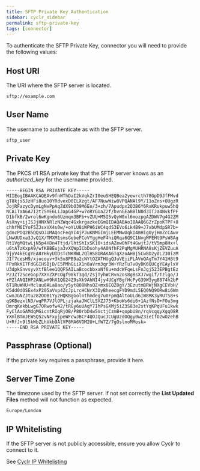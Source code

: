 ```yaml
---
title: SFTP Private Key Authentication
sidebar: cyclr_sidebar
permalink: sftp-private-key
tags: [connector]
---
```


To authenticate the SFTP Private Key, connector you will need to provide the following values:

## Host URI ##

The URI where the SFTP server is located.

````
sftp://example.com
````

## User Name ## 

The username to authenticate as with the SFTP server.

````
sftp_user
````

## Private Key ##

The PKCS #1 RSA private key that the SFTP server knows as an _authorized_key_ for the username provided.

````
-----BEGIN RSA PRIVATE KEY-----
MIIEogIBAAKCAQEAv9fnWThDaI2kVqkZrI0euSHEQBea2yewrcth78GpD9JfFMvd
gT8kjs5JzHFi8uo10YRdvexD0ILXzgt/AF7NuwWiw8VPQANAl9Y/11oZns+OUgzR
JojRFazycDymLgNxPpAqZdX9bO39M6Eo/3+zh/7Apudpx2Q3B6Y6RxKRukpuw5hQ
NCA1TaA6A7I2t7SYE6LiJapG4GP+w7oRYGUaZ2f/bvnGEaBBlN0d3ITJa4NvkfPF
D1bfkB/2wrol6wKgndo6Uzmqm3BFb+vZUU+M5I5vQyW0xl6mozpgAZDWV7g4G2ZM
AsXny+ijISJjHNXNRlzNZWqc4GxkrgazkeEGmQIDAQABAoIBAAQ6GZrZpoKTPF+8
chhfM6IYoF5ZJsxVX4s0w/+oYLU8iWPH6iWC4qdS3EVo6ik4B9+J7xbUMdpSR7b+
gdncPOQ2B5QQsOJUMAQocFeqYI4jPJuKNMGImjLEEMNwUqkI4mHig0yjHmZcCAwv
LNwUUDxa3JvQ1X/TMXM1smsGebeFCoVYggHeF4hiQRqa6Q9C1NvgMFEHt9PsW8Ag
Rt1VgMQtwLjN5p4HDn4Ttjd/lhtShIxSK10+idsAZewOhFt4GwjtJ/tV5mp8Hx+l
u6tATzKxpA9/wfKBBEuja3vXQWpICbDsohy4A0NfhF2PqMgMUHRNA8sKjZEVZuuA
9jyV4kECgYEA8rHkyUIDsTcNKRWL2QlHS8ORAKA6TqXzoAHBj5Cw8D2ydL230izM
JIf7cesH9/xjocoyv+3k5x8PB9a2cNYtOZATHUgQJuVEjiFLAVoQAgTm7Y41H8t9
FPxRkKE7FdGGIHSBjD/E5PMhGiiX1n8aVrm3qr3W+YRzTu7v0yDK6QUCgYEAylxV
U3dpkGnvsyvXtfBlee1QQFSAILaBcocbbxaNf6u+mdcWFqeLsFnJgj523EPBgtEz
P2JZT2SceGop7XXnZXPcOgf98kT3qd/ZsjTyhWCRvn2os8gBsXJ7wgif/Tzlgo/J
+PZlANQIHP2ANLwH9hX1QG24Z9sXk9AhNI4jy4UCgYBgfHcPyG39W3yg8874h2bP
6T1RuWHU+Mcluu0ALa8ao/y5yt808NhsQZ+mx6EQZ0gY/3EzutmBRWjNXgCEVbH/
K5dd0dOSEx4xP205aVvp4ZcJpLrcHCNrX3DyBheecgFYD9mdL5EQ0NQ9ORw8i6Wm
CwnJGNZJtu282OOB1Yy2HQKBgGolnthmdeg7uXFpmQAltoULd6IW8RK3yRUTS8+s
q9KBezxlN3/wqPR7VJlOPLjzjakaJWClLSXZJ75+KboWs6di6+1AzfNsO+FOu3mg
DmrqKekbLwgG7ORwofw42/tRGy6uUAqY7IhPsGXMj5iZ3S83e2stYqKPqUFu1kwk
FyClAoGAMdqMGicntRIqRjOB/P80rbD4w5VctjCzmB+qopbU8n/rqVcqqyXgqO8R
YXmlBTmJEWSQ52vNFxyjpeWFcwJBCF4QOJQucJCUgUzdOQgy0wZ3ieIfO2wOzehB
U+RfJn9l5kWbZLhVkb9AlVP8MA6VOM2U+LfW7Z/7gOslnoMMosk=
-----END RSA PRIVATE KEY-----
````

## Passphrase (Optional) ##

If the private key requires a passphrase, provide it here.

## Server Time Zone ##

The timezone used by the SFTP server. If not set correctly the **List Updated Files** method will not function as expected.

````
Europe/London
````

## IP Whitelisting ##

If the SFTP server is not publicly accessible, ensure you allow Cyclr to connect to it.

See [Cyclr IP Whitelisting](https://docs.cyclr.com/cyclr-ip-whitelisting)

